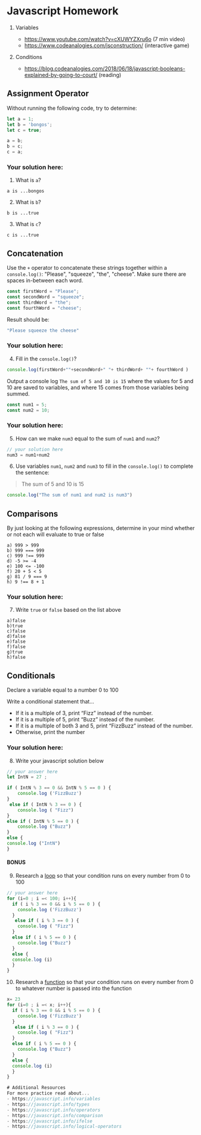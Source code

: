 # Javascript Homework

1.  Variables
    - https://www.youtube.com/watch?v=cXUWYZXru6o (7 min video)
    - https://www.codeanalogies.com/jsconstruction/ (interactive game)

2.  Conditions
    - https://blog.codeanalogies.com/2018/06/18/javascript-booleans-explained-by-going-to-court/ (reading)


## Assignment Operator
Without running the following code, try to determine:

```js
let a = 1;
let b = 'bongos';
let c = true;

a = b;
b = c;
c = a;
```

### Your solution here:
1.  What is `a`?
```
a is ...bongos
```
2.  What is `b`?
```
b is ...true
```
3.  What is `c`?
```
c is ...true
```

## Concatenation
Use the `+` operator to concatenate these strings together within a `console.log()`: "Please", "squeeze", "the", "cheese". Make sure there are spaces in-between each word.

```js
const firstWord = "Please";
const secondWord = "squeeze";
const thirdWord = "the";
const fourthWord = "cheese";
```
Result should be:
```js
"Please squeeze the cheese"
```

### Your solution here:
4.  Fill in the `console.log()`?
```js
console.log(firstWord+""+secondWord+" "+ thirdWord+ ""+ fourthWord )
```

Output a console log `The sum of 5 and 10 is 15` where the values for 5 and 10 are saved to variables, and where 15 comes from those variables being summed.
```js
const num1 = 5;
const num2 = 10;
```

### Your solution here:
5.  How can we make `num3` equal to the sum of `num1` and `num2`?
```js
// your solution here
num3 = num1+num2
```
6.  Use variables `num1`, `num2` and `num3` to fill in the `console.log()` to complete the sentence:

>The sum of 5 and 10 is 15

```js
console.log("The sum of num1 and num2 is num3")
```

## Comparisons
By just looking at the following expressions, determine in your mind whether or not each will evaluate to true or false
```
a) 999 > 999
b) 999 === 999
c) 999 !== 999
d) -5 >= -4
e) 100 <= -100
f) 20 + 5 < 5
g) 81 / 9 === 9
h) 9 !== 8 + 1
```
### Your solution here:
7.  Write `true` or `false` based on the list above
```
a)false
b)true
c)false
d)false
e)false
f)false
g)true
h)false
```

## Conditionals
Declare a variable equal to a number 0 to 100

Write a conditional statement that...
- If it is a multiple of 3, print “Fizz” instead of the number.
- If it is a multiple of 5, print “Buzz” instead of the number.
- If it is a multiple of both 3 and 5, print “FizzBuzz” instead of the number.
- Otherwise, print the number

### Your solution here:
8.  Write your javascript solution below
```js
// your answer here
let IntN = 27 ;

if ( IntN % 3 == 0 && IntN % 5 == 0 ) {
	console.log ('FizzBuzz')
}
 else if ( IntN % 3 == 0 ) {
	console.log ( "Fizz")
}
else if ( IntN % 5 == 0 ) {
	console.log ("Buzz")
}
else {
console.log ("IntN")
}
```

#### BONUS
9.  Research a [loop](https://javascript.info/while-for) so that your condition runs on every number from 0 to 100
```js
// your answer here
for (i=0 ; i =< 100; i++){
  if ( i % 3 == 0 && i % 5 == 0 ) {
  	console.log ('FizzBuzz')
  }
   else if ( i % 3 == 0 ) {
  	console.log ( "Fizz")
  }
  else if ( i % 5 == 0 ) {
  	console.log ("Buzz")
  }
  else {
  console.log (i)
  }
}

```
10.  Research a [function](https://javascript.info/function-basics) so that your condition runs on every number from 0 to whatever number is passed into the function
```js
x= 23
for (i=0 ; i =< x; i++){
  if ( i % 3 == 0 && i % 5 == 0 ) {
  	console.log ('FizzBuzz')
  }
   else if ( i % 3 == 0 ) {
  	console.log ( "Fizz")
  }
  else if ( i % 5 == 0 ) {
  	console.log ("Buzz")
  }
  else {
  console.log (i)
  }
}

# Additional Resources
For more practice read about...
- https://javascript.info/variables
- https://javascript.info/types
- https://javascript.info/operators
- https://javascript.info/comparison
- https://javascript.info/ifelse
- https://javascript.info/logical-operators
